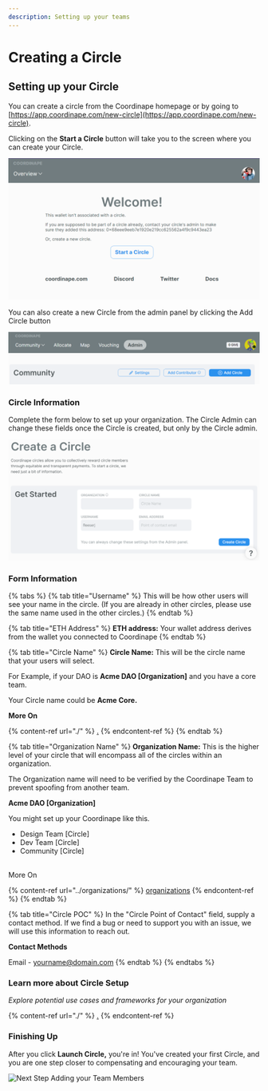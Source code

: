 ```yaml
---
description: Setting up your teams
---
```


# Creating a Circle

## Setting up your Circle

You can create a circle from the Coordinape homepage or by going to [https://app.coordinape.com/new-circle](https://app.coordinape.com/new-circle).

Clicking on the **Start a Circle** button will take you to the screen where you can create your Circle.

![](<../../.gitbook/assets/image (18).png>)

You can also create a new Circle from the admin panel by clicking the Add Circle button

![](<../../.gitbook/assets/image (19).png>)

### Circle Information

Complete the form below to set up your organization. The Circle Admin can change these fields once the Circle is created, but only by the Circle admin.

![](<../../.gitbook/assets/image (8) (1).png>)

### Form Information

{% tabs %}
{% tab title="Username" %}
This will be how other users will see your name in the circle. (If you are already in other circles, please use the same name used in the other circles.)
{% endtab %}

{% tab title="ETH Address" %}
**ETH address:** Your wallet address derives from the wallet you connected to Coordinape
{% endtab %}

{% tab title="Circle Name" %}
**Circle Name:** This will be the circle name that your users will select.

For Example, if your DAO is **Acme DAO \[Organization]** and you have a core team.

Your Circle name could be **Acme Core.**

**More On**

{% content-ref url="./" %}
[.](./)
{% endcontent-ref %}
{% endtab %}

{% tab title="Organization Name" %}
**Organization Name:** This is the higher level of your circle that will encompass all of the circles within an organization.

The Organization name will need to be verified by the Coordinape Team to prevent spoofing from another team.

**Acme DAO \[Organization]**

You might set up your Coordinape like this.

* Design Team \[Circle]
* Dev Team \[Circle]
* Community \[Circle]

\
More On

{% content-ref url="../organizations/" %}
[organizations](../organizations/)
{% endcontent-ref %}
{% endtab %}

{% tab title="Circle POC" %}
In the "Circle Point of Contact" field, supply a contact method. If we find a bug or need to support you with an issue, we will use this information to reach out.

**Contact Methods**

Email - yourname@domain.com
{% endtab %}
{% endtabs %}

### Learn more about Circle Setup

_Explore potential use cases and frameworks for your organization_

{% content-ref url="./" %}
[.](./)
{% endcontent-ref %}

### Finishing Up

After you click **Launch Circle,** you're in! You've created your first Circle, and you are one step closer to compensating and encouraging your team.

![Next Step Adding your Team Members](<../../images/Circle Success.png>)
